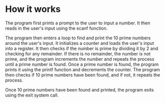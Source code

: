 # How it works
The program first prints a prompt to the user to input a number. It then reads in the user's input using the scanf function.

The program then enters a loop to find and print the 10 prime numbers around the user's input. It initializes a counter and loads the user's input into a register. It then checks if the number is prime by dividing it by 2 and checking for any remainder. If there is no remainder, the number is not prime, and the program increments the number and repeats the process until a prime number is found. Once a prime number is found, the program prints it using the printf function and decrements the counter. The program then checks if 10 prime numbers have been found, and if not, it repeats the process.

Once 10 prime numbers have been found and printed, the program exits using the exit system call.
